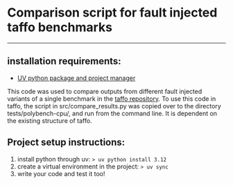 # Comparison script for fault injected taffo benchmarks

--- 
## installation requirements:
- [UV python package and project manager](https://docs.astral.sh/uv/)

This code was used to compare outputs from different fault injected variants of a single benchmark in the [taffo repository](https://github.com/TAFFO-org/TAFFO).
To use this code in taffo, the script in src/compare_results.py was copied over to the directory tests/polybench-cpu/, and run from the command line.
It is dependent on the existing structure of taffo. 


## Project setup instructions:
1. install python through uv:
`> uv python install 3.12`
2. create a virtual environment in the project: 
`> uv sync`
3. write your code and test it too!